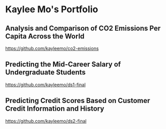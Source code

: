 # Kaylee Mo's Portfolio

## Analysis and Comparison of CO2 Emissions Per Capita Across the World
<https://github.com/kayleemo/co2-emissions>

## Predicting the Mid-Career Salary of Undergraduate Students
<https://github.com/kayleemo/ds1-final>

## Predicting Credit Scores Based on Customer Credit Information and History
<https://github.com/kayleemo/ds2-final>

